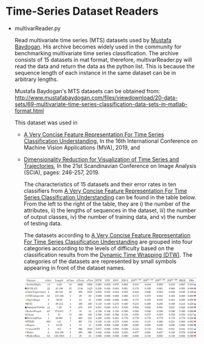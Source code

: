 # Time-Series Dataset Readers

* multivarReader.py

  Read multivariate time series (MTS) datasets used by [Mustafa Baydogan](https://asu.pure.elsevier.com/en/publications/time-series-representation-and-similarity-based-on-local-autopatt-2). His archive becomes widely used in the community for benchmarking multivariate time series classification. The archive consists of 15 datasets in mat format, therefore, multivarReader.py will read the data and return the data as the python list. This is because the sequence length of each instance in the same dataset can be in arbitrary lengths. 
  
  
  Mustafa Baydogan's MTS datasets can be obtained from:
  http://www.mustafabaydogan.com/files/viewdownload/20-data-sets/69-multivariate-time-series-classification-data-sets-in-matlab-format.html

  This dataset was used in 
  * [A Very Concise Feature Representation For Time Series Classification Understanding](http://www.mva-org.jp/Proceedings/2019/papers/02-21.pdf), In the 16th International Conference on Machine Vision Applications (MVA), 2019, and 
  
  * [Dimensionality Reduction for Visualization of Time Series and Trajectories](https://link.springer.com/chapter/10.1007/978-3-030-20205-7_21), In the 21st Scandinavian Conference on Image Analysis (SCIA), pages: 246-257, 2019.
   

    The characteristics of 15 datasets and their error rates in ten classifiers from [A Very Concise Feature Representation For Time Series Classification Understanding](http://www.mva-org.jp/Proceedings/2019/papers/02-21.pdf) can be found in the table below. From the left to the right of the table, they are i) the number of the attributes, ii) the lengths of sequences in the dataset, iii) the number of output classes, iv) the number of training data, and v) the number of testing data. 
    
    The datasets according to  [A Very Concise Feature Representation For Time Series Classification Understanding](http://www.mva-org.jp/Proceedings/2019/papers/02-21.pdf) are grouped into four categories according to the levels of difficulty based on the classification results from the [Dynamic Time Wrapping (DTW)](https://asu.pure.elsevier.com/en/publications/time-series-representation-and-similarity-based-on-local-autopatt-2). The categories of the datasets are represented by small symbols appearing in front of the dataset names. 
    
    
    ![dataset+results](doc/dataset+results.png)
 
